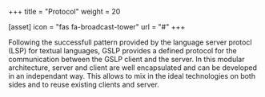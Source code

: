 +++
title = "Protocol"
weight = 20

[asset]
  icon = "fas fa-broadcast-tower"
  url = "#"
+++

Following the successfull pattern provided by the language server protocl (LSP) for textual languages, GSLP provides a defined protocol for the communication between the GSLP client and the server. In this modular architecture, server and client are well encapsulated and can be developed in an independant way. This allows to mix in the ideal technologies on both sides and to reuse existing clients and server. 